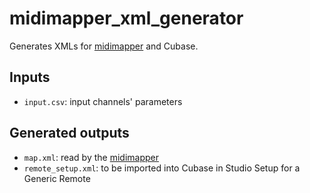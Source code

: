 # midimapper_xml_generator
Generates XMLs for [midimapper](https://github.com/pyzon/midimapper) and Cubase.

## Inputs
- `input.csv`: input channels' parameters

## Generated outputs
- `map.xml`: read by the [midimapper](https://github.com/pyzon/midimapper)
- `remote_setup.xml`: to be imported into Cubase in Studio Setup for a Generic Remote
